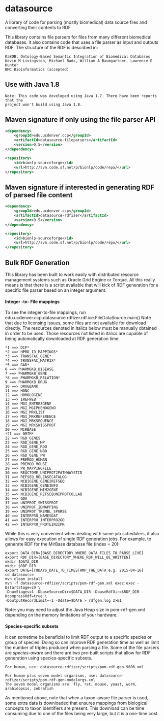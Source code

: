 # datasource
A library of code for parsing (mostly biomedical) data source files and converting their contents to RDF

This library contains file parsers for files from many different biomedical databases. It also contains
code that uses a file parser as input and outputs RDF. The structure of the RDF is described in:
```
KaBOB: Ontology-Based Semantic Integration of Biomedical Databases
Kevin M Livingston, Michael Bada, William A Baumgartner, Lawrence E Hunter
BMC Bioinformatics (accepted)
``` 

## Use with Java 1.8
```
Note: This code was developed using Java 1.7. There have been reports that the
project won't build using Java 1.8.
```


## Maven signature if only using the file parser API
```xml
<dependency>
	<groupId>edu.ucdenver.ccp</groupId>
	<artifactId>datasource-fileparsers</artifactId>
	<version>0.5</version>
</dependency>

<repository>
	<id>bionlp-sourceforge</id>
	<url>http://svn.code.sf.net/p/bionlp/code/repo/</url>
</repository>
```

## Maven signature if interested in generating RDF of parsed file content
```xml
<dependency>
	<groupId>edu.ucdenver.ccp</groupId>
	<artifactId>datasource-rdfizer</artifactId>
	<version>0.5</version>
</dependency>

<repository>
	<id>bionlp-sourceforge</id>
	<url>http://svn.code.sf.net/p/bionlp/code/repo/</url>
</repository>
```

## Bulk RDF Generation 
This library has been built to work easily with distributed resource management
systems such as Oracle Grid Engine or Torque. All this really means is that there
is a script available that will kick of RDF generation for a specific file parser
based on an integer argument. 

#### Integer -to- File mappings
To see the integer-to-file mappings, 
run edu.ucdenver.ccp.datasource.rdfizer.rdf.ice.FileDataSource.main()
Note that due to licensing issues, some files are not available for download directly.
The resources denoted in italics below must be manually obtained in order to be used.
Those resources not listed in italics are capable of being automatically downloaded at
RDF generation time.
```
*1 ==> DIP*
*2 ==> HPRD_ID_MAPPINGS*
*3 ==> TRANSFAC_GENE*
*4 ==> TRANSFAC_MATRIX*
*5 ==> GAD*
6 ==> PHARMGKB_DISEASE
7 ==> PHARMGKB_GENE
*8 ==> PHARMGKB_RELATION*
9 ==> PHARMGKB_DRUG
10 ==> DRUGBANK
11 ==> HGNC
12 ==> HOMOLOGENE
13 ==> IREFWEB
14 ==> MGI_ENTREZGENE
15 ==> MGI_MGIPHENOGENO
16 ==> MGI_MRKLIST
17 ==> MGI_MRKREFERENCE
18 ==> MGI_MRKSEQUENCE
19 ==> MGI_MRKSWISSPROT
20 ==> MIRBASE
*21 ==> OMIM*
22 ==> RGD_GENES
23 ==> RGD_GENE_MP
24 ==> RGD_GENE_RDO
25 ==> RGD_GENE_NBO
26 ==> RGD_GENE_PW
27 ==> PREMOD_HUMAN
28 ==> PREMOD_MOUSE
29 ==> PR_MAPPINGFILE
30 ==> REACTOME_UNIPROT2PATHWAYSTID
31 ==> REFSEQ_RELEASECATALOG
32 ==> NCBIGENE_GENE2REFSEQ
33 ==> NCBIGENE_GENEINFO
34 ==> NCBIGENE_MIM2GENE
35 ==> NCBIGENE_REFSEQUNIPROTCOLLAB
36 ==> GOA
37 ==> UNIPROT_SWISSPROT
38 ==> UNIPROT_IDMAPPING
39 ==> UNIPROT_TREMBL_SPARSE
40 ==> INTERPRO_NAMESDAT
41 ==> INTERPRO_INTERPRO2GO
42 ==> INTERPRO_PROTEIN2IPR
```

While this is very convenient when dealing with some job schedulers, 
it also allows for easy execution of single RDF generation jobs. For
example, to generate RDF for the MirBase database file (index = 20):

```
export DATA_DIR=[BASE_DIRECTORY_WHERE_DATA_FILES_TO_PARSE_LIVE]
export RDF_DIR=[BASE_DIRECTORY_WHERE_RDF_WILL_BE_WRITTEN]
mkdir $DATA_DIR
mkdir $RDF_DIR
export DATE=[TODAYS_DATE_TO_TIMESTAMP_THE_DATA e.g. 2015-04-16]
cd datasource
mvn clean install
mvn -f datasource-rdfizer/scripts/pom-rdf-gen.xml exec:exec -DstartStage=20 \
-DnumStages=1 -DbaseSourceDir=$DATA_DIR -DbaseRdfDir=$RDF_DIR -DcompressRdf=true \
-DoutputRecordLimit=-1 -Ddate=$DATE > rdfgen.log 2>&1
```

Note: you may need to adjust the Java Heap size in pom-rdf-gen.xml depending on the 
memory limitations of your hardware.

#### Species-specific subsets
It can sometime be beneficial to limit RDF output to a specific species or group of species.
Doing so can improve RDF generation time as well as limit the number of triples produced when
parsing a file. Some of the file parsers are *species-aware* and there are two pre-built scripts
that allow for RDF generation using species-specific subsets.

```
For human, use: datasource-rdfizer/scripts/pom-rdf-gen-9606.xml

For human plus seven model organisms, use: datasource-rdfizer/scripts/pom-rdf-gen-modelorgs.xml
The seven model organisms are: fly, rat, mouse, yeast, worm, arabidopsis, zebrafish
```

As mentioned above, note that when a taxon-aware file parser is used, some extra data is downloaded that ensures 
mappings from biological concepts to taxon identifiers are present. This download can be time 
consuming due to one of the files being very large, but it is a one-time cost.


  